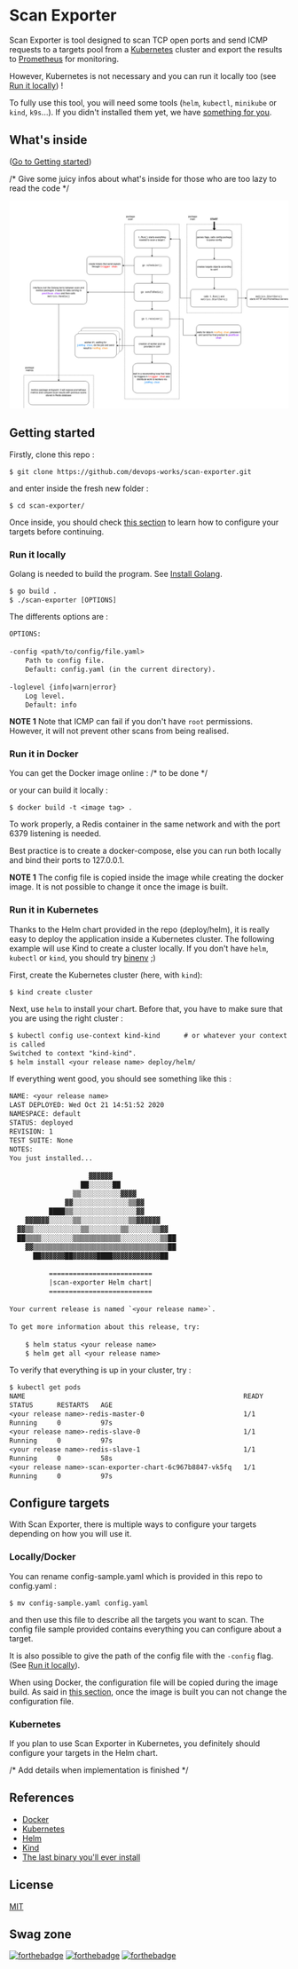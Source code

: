 # Scan Exporter

Scan Exporter is tool designed to scan TCP open ports and send ICMP requests to a targets pool from a [Kubernetes](https://kubernetes.io) cluster and export the results to [Prometheus](https://prometheus.io/) for monitoring.

However, Kubernetes is not necessary and you can run it locally too (see [Run it locally](#run-it-locally)) !

To fully use this tool, you will need some tools (`helm`, `kubectl`, `minikube` or `kind`, `k9s`...). If you didn't installed them yet, we have [something for you](https://github.com/devops-works/binenv).

## What's inside

([Go to Getting started](#getting-started))

/* Give some juicy infos about what's inside for those who are too lazy to read the code */

![internals](docs/internals_v2.jpg)

## Getting started

Firstly, clone this repo :
```
$ git clone https://github.com/devops-works/scan-exporter.git
```
and enter inside the fresh new folder :
```
$ cd scan-exporter/
```

Once inside, you should check [this section](#configure-targets) to learn how to configure your targets before continuing.

### Run it locally

Golang is needed to build the program. See [Install Golang](https://golang.org/doc/install).

```
$ go build .
$ ./scan-exporter [OPTIONS]
```

The differents options are :
```
OPTIONS:

-config <path/to/config/file.yaml>
    Path to config file.
    Default: config.yaml (in the current directory).

-loglevel {info|warn|error}
    Log level.
    Default: info
```

**NOTE 1** Note that ICMP can fail if you don't have `root` permissions. However, it will not prevent other scans from being realised.

### Run it in Docker

You can get the Docker image online : /* to be done */

or your can build it locally :
```
$ docker build -t <image tag> .
```

To work properly, a Redis container in the same network and with the port 6379 listening is needed.

Best practice is to create a docker-compose, else you can run both locally and bind their ports to 127.0.0.1.

**NOTE 1** The config file is copied inside the image while creating the docker image. It is not possible to change it once the image is built.

### Run it in Kubernetes

Thanks to the Helm chart provided in the repo (deploy/helm), it is really easy to deploy the application inside a Kubernetes cluster. The following example will use Kind to create a cluster locally. If you don't have `helm`, `kubectl` or `kind`, you should try [binenv](https://github.com/devops-works/binenv) ;)

First, create the Kubernetes cluster (here, with `kind`):
```
$ kind create cluster
```
Next, use `helm` to install your chart. Before that, you have to make sure that you are using the right cluster :
```
$ kubectl config use-context kind-kind      # or whatever your context is called
Switched to context "kind-kind".
$ helm install <your release name> deploy/helm/
```
If everything went good, you should see something like this :
```
NAME: <your release name>
LAST DEPLOYED: Wed Oct 21 14:51:52 2020
NAMESPACE: default
STATUS: deployed
REVISION: 1
TEST SUITE: None
NOTES:
You just installed...

                    ▓▓▓▓▓▓
                  ██░░░░░░██
                ▒▒░░░░░░░░░░▓▓▓▓
              ▓▓░░░░░░░░░░░░░░▒▒▓▓
          ████▒▒░░░░░░░░░░░░░░░░▓▓
    ▓▓▓▓▓▓░░░░░░▒▒░░░░░░░░░░░░▒▒▓▓▓▓▓▓
  ▓▓▒▒░░░░░░░░░░░░▒▒░░░░░░░░▒▒░░░░░░▒▒▓▓
  ██▒▒▒▒░░░░░░░░▒▒▒▒▒▒▒▒▒▒▒▒░░░░░░░░░░▒▒██
    ▓▓▒▒▒▒▒▒▒▒▒▒▒▒▒▒▒▒▒▒▒▒▒▒▒▒▒▒▒▒▒▒▒▒▒▒██
      ██▓▓▓▓▓▓██▓▓▓▓▓▓████▓▓▓▓▓▓▓▓▓▓▓▓██

          ==========================
          |scan-exporter Helm chart|
          ==========================

Your current release is named `<your release name>`.

To get more information about this release, try:

    $ helm status <your release name>
    $ helm get all <your release name>
```
To verify that everything is up in your cluster, try :
```
$ kubectl get pods
NAME                                                       READY   STATUS      RESTARTS   AGE
<your release name>-redis-master-0                         1/1     Running     0          97s
<your release name>-redis-slave-0                          1/1     Running     0          97s
<your release name>-redis-slave-1                          1/1     Running     0          58s
<your release name>-scan-exporter-chart-6c967b8847-vk5fq   1/1     Running     0          97s
```

## Configure targets

With Scan Exporter, there is multiple ways to configure your targets depending on how you will use it.

### Locally/Docker

You can rename config-sample.yaml which is provided in this repo to config.yaml :
```
$ mv config-sample.yaml config.yaml
```
and then use this file to describe all the targets you want to scan. The config file sample provided contains everything you can configure about a target.

It is also possible to give the path of the config file with the `-config` flag. (See [Run it locally](#run-it-locally)).

When using Docker, the configuration file will be copied during the image build. As said in [this section](#run-it-in-docker), once the image is built you can not change the configuration file.

### Kubernetes

If you plan to use Scan Exporter in Kubernetes, you definitely should configure your targets in the Helm chart.

/* Add details when implementation is finished */

## References

* [Docker](https://docs.docker.com/)
* [Kubernetes](https://kubernetes.io)
* [Helm](https://helm.sh)
* [Kind](https://kind.sigs.k8s.io/)
* [The last binary you'll ever install](https://github.com/devops-works/binenv)

## License

[MIT](https://choosealicense.com/licenses/mit/)

## Swag zone

[![forthebadge](https://forthebadge.com/images/badges/made-with-go.svg)](https://forthebadge.com)
[![forthebadge](https://forthebadge.com/images/badges/built-with-love.svg)](https://forthebadge.com)
[![forthebadge](https://forthebadge.com/images/badges/open-source.svg)](https://forthebadge.com)